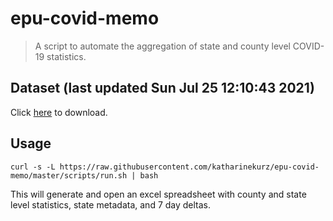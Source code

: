 # epu-covid-memo

> A script to automate the aggregation of state and county level COVID-19 statistics.

<!-- tmpl start -->

## Dataset (last updated Sun Jul 25 12:10:43 2021)

Click [here](https://covid-artifacts.s3.amazonaws.com/records/2021-7-25-121042-covid_artifact.xls) to download.

<!-- tmpl end -->

## Usage

```
curl -s -L https://raw.githubusercontent.com/katharinekurz/epu-covid-memo/master/scripts/run.sh | bash
```

This will generate and open an excel spreadsheet with county and state level statistics, state metadata, and 7 day deltas.